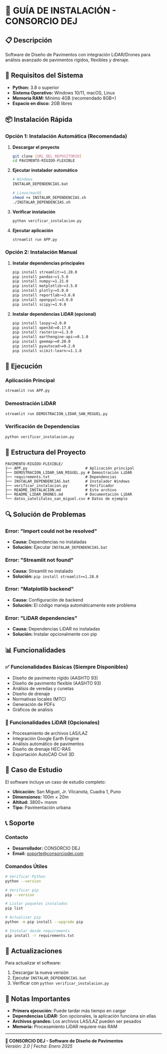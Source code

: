 # 🚀 GUÍA DE INSTALACIÓN - CONSORCIO DEJ

## 📋 Descripción

Software de Diseño de Pavimentos con integración LiDAR/Drones para análisis avanzado de pavimentos rígidos, flexibles y drenaje.

## 🔧 Requisitos del Sistema

- **Python:** 3.8 o superior
- **Sistema Operativo:** Windows 10/11, macOS, Linux
- **Memoria RAM:** Mínimo 4GB (recomendado 8GB+)
- **Espacio en disco:** 2GB libres

## 📦 Instalación Rápida

### Opción 1: Instalación Automática (Recomendada)

1. **Descargar el proyecto**
   ```bash
   git clone [URL_DEL_REPOSITORIO]
   cd PAVIMENTO-RIGIDO-FLEXIBLE
   ```

2. **Ejecutar instalador automático**
   ```bash
   # Windows
   INSTALAR_DEPENDENCIAS.bat
   
   # Linux/macOS
   chmod +x INSTALAR_DEPENDENCIAS.sh
   ./INSTALAR_DEPENDENCIAS.sh
   ```

3. **Verificar instalación**
   ```bash
   python verificar_instalacion.py
   ```

4. **Ejecutar aplicación**
   ```bash
   streamlit run APP.py
   ```

### Opción 2: Instalación Manual

1. **Instalar dependencias principales**
   ```bash
   pip install streamlit>=1.28.0
   pip install pandas>=1.5.0
   pip install numpy>=1.21.0
   pip install matplotlib>=3.5.0
   pip install plotly>=5.0.0
   pip install reportlab>=3.6.0
   pip install openpyxl>=3.0.0
   pip install scipy>=1.9.0
   ```

2. **Instalar dependencias LiDAR (opcional)**
   ```bash
   pip install laspy>=2.0.0
   pip install open3d>=0.17.0
   pip install rasterio>=1.3.0
   pip install earthengine-api>=0.1.0
   pip install geemap>=0.20.0
   pip install pyautocad>=0.2.0
   pip install scikit-learn>=1.1.0
   ```

## 🚀 Ejecución

### Aplicación Principal
```bash
streamlit run APP.py
```

### Demostración LiDAR
```bash
streamlit run DEMOSTRACION_LIDAR_SAN_MIGUEL.py
```

### Verificación de Dependencias
```bash
python verificar_instalacion.py
```

## 📁 Estructura del Proyecto

```
PAVIMENTO-RIGIDO-FLEXIBLE/
├── APP.py                          # Aplicación principal
├── DEMOSTRACION_LIDAR_SAN_MIGUEL.py # Demostración LiDAR
├── requirements.txt                # Dependencias
├── INSTALAR_DEPENDENCIAS.bat       # Instalador Windows
├── verificar_instalacion.py        # Verificador
├── README_INSTALACION.md           # Este archivo
├── README_LIDAR_DRONES.md          # Documentación LiDAR
└── datos_satelitales_san_miguel.csv # Datos de ejemplo
```

## 🔍 Solución de Problemas

### Error: "Import could not be resolved"
- **Causa:** Dependencias no instaladas
- **Solución:** Ejecutar `INSTALAR_DEPENDENCIAS.bat`

### Error: "Streamlit not found"
- **Causa:** Streamlit no instalado
- **Solución:** `pip install streamlit>=1.28.0`

### Error: "Matplotlib backend"
- **Causa:** Configuración de backend
- **Solución:** El código maneja automáticamente este problema

### Error: "LiDAR dependencies"
- **Causa:** Dependencias LiDAR no instaladas
- **Solución:** Instalar opcionalmente con pip

## 📊 Funcionalidades

### ✅ Funcionalidades Básicas (Siempre Disponibles)
- Diseño de pavimento rígido (AASHTO 93)
- Diseño de pavimento flexible (AASHTO 93)
- Análisis de veredas y cunetas
- Diseño de drenaje
- Normativas locales (MTC)
- Generación de PDFs
- Gráficos de análisis

### 🚁 Funcionalidades LiDAR (Opcionales)
- Procesamiento de archivos LAS/LAZ
- Integración Google Earth Engine
- Análisis automático de pavimentos
- Diseño de drenaje HEC-RAS
- Exportación AutoCAD Civil 3D

## 🎯 Caso de Estudio

El software incluye un caso de estudio completo:
- **Ubicación:** San Miguel, Jr. Vilcanota, Cuadra 1, Puno
- **Dimensiones:** 100m × 20m
- **Altitud:** 3800+ msnm
- **Tipo:** Pavimentación urbana

## 📞 Soporte

### Contacto
- **Desarrollador:** CONSORCIO DEJ
- **Email:** soporte@consorciodej.com

### Comandos Útiles
```bash
# Verificar Python
python --version

# Verificar pip
pip --version

# Listar paquetes instalados
pip list

# Actualizar pip
python -m pip install --upgrade pip

# Instalar desde requirements
pip install -r requirements.txt
```

## 🔄 Actualizaciones

Para actualizar el software:
1. Descargar la nueva versión
2. Ejecutar `INSTALAR_DEPENDENCIAS.bat`
3. Verificar con `python verificar_instalacion.py`

## 📝 Notas Importantes

- **Primera ejecución:** Puede tardar más tiempo en cargar
- **Dependencias LiDAR:** Son opcionales, la aplicación funciona sin ellas
- **Archivos grandes:** Los archivos LAS/LAZ pueden ser pesados
- **Memoria:** Procesamiento LiDAR requiere más RAM

---

**🚀 CONSORCIO DEJ - Software de Diseño de Pavimentos**  
*Versión: 2.0 | Fecha: Enero 2025* 